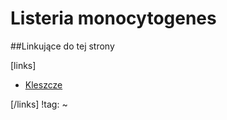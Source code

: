 # Listeria monocytogenes





##Linkujące do tej strony

[links]

- [Kleszcze](../Stawonogi/Kleszcze.md)


[/links]
!tag:
~

